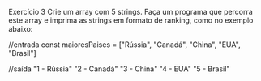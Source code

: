 Exercício 3
Crie um array com 5 strings. Faça um programa que percorra este array e imprima as strings em formato de ranking, como no exemplo abaixo:

//entrada
const maioresPaises = ["Rússia", "Canadá", "China", "EUA", "Brasil"]

//saída
"1 - Rússia"
"2 - Canadá"
"3 - China"
"4 - EUA"
"5 - Brasil"
